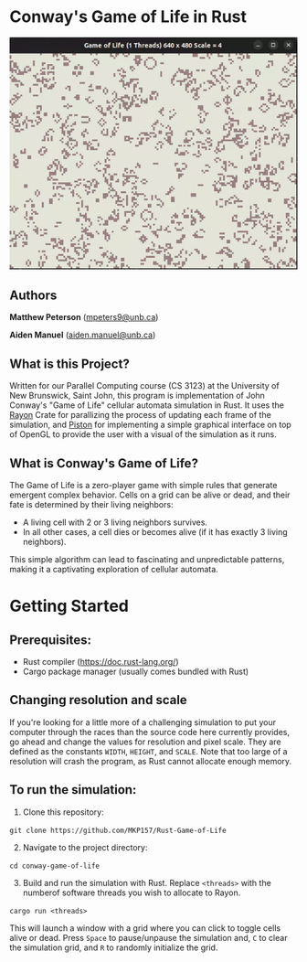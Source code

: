 # Conway's Game of Life in Rust

![alt text](https://github.com/MKP157/Rust-Game-of-Life/blob/main/demo.gif)

## Authors

**Matthew Peterson** (mpeters9@unb.ca)

**Aiden Manuel** (aiden.manuel@unb.ca)

## What is this Project?
Written for our Parallel Computing course (CS 3123) at the University of New Brunswick, Saint John, this program is implementation of John Conway's "Game of Life" cellular automata simulation in Rust. It uses the [Rayon](https://docs.rs/rayon) Crate for parallizing the process of updating each frame of the simulation, and [Piston](https://github.com/PistonDevelopers/piston) for implementing a simple graphical interface on top of OpenGL to provide the user with a visual of the simulation as it runs.

## What is Conway's Game of Life?

The Game of Life is a zero-player game with simple rules that generate emergent complex behavior. Cells on a grid can be alive or dead, and their fate is determined by their living neighbors:
- A living cell with 2 or 3 living neighbors survives.
- In all other cases, a cell dies or becomes alive (if it has exactly 3 living neighbors).

This simple algorithm can lead to fascinating and unpredictable patterns, making it a captivating exploration of cellular automata.

# Getting Started

## Prerequisites:

- Rust compiler (https://doc.rust-lang.org/)
- Cargo package manager (usually comes bundled with Rust)



## Changing resolution and scale

If you're looking for a little more of a challenging simulation to put your computer through the races than the source code here currently provides, go ahead and change the values for resolution and pixel scale. They are defined as the constants `WIDTH`, `HEIGHT`, and `SCALE`. Note that too large of a resolution will crash the program, as Rust cannot allocate enough memory.

## To run the simulation:

1. Clone this repository:

```git clone https://github.com/MKP157/Rust-Game-of-Life```

2. Navigate to the project directory:

```cd conway-game-of-life```

3. Build and run the simulation with Rust. Replace `<threads>` with the numberof software threads you wish to allocate to Rayon.

```cargo run <threads>```

This will launch a window with a grid where you can click to toggle cells alive or dead. Press `Space` to pause/unpause the simulation and, `C` to clear the simulation grid, and `R` to randomly initialize the grid.
